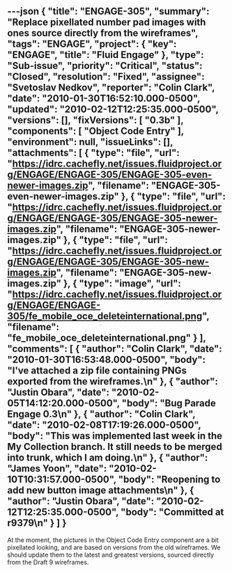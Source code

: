 ---json
{
  "title": "ENGAGE-305",
  "summary": "Replace pixellated number pad images with ones source directly from the wireframes",
  "tags": "ENGAGE",
  "project": {
    "key": "ENGAGE",
    "title": "Fluid Engage"
  },
  "type": "Sub-issue",
  "priority": "Critical",
  "status": "Closed",
  "resolution": "Fixed",
  "assignee": "Svetoslav Nedkov",
  "reporter": "Colin Clark",
  "date": "2010-01-30T16:52:10.000-0500",
  "updated": "2010-02-12T12:25:35.000-0500",
  "versions": [],
  "fixVersions": [
    "0.3b"
  ],
  "components": [
    "Object Code Entry"
  ],
  "environment": null,
  "issueLinks": [],
  "attachments": [
    {
      "type": "file",
      "url": "https://idrc.cachefly.net/issues.fluidproject.org/ENGAGE/ENGAGE-305/ENGAGE-305-even-newer-images.zip",
      "filename": "ENGAGE-305-even-newer-images.zip"
    },
    {
      "type": "file",
      "url": "https://idrc.cachefly.net/issues.fluidproject.org/ENGAGE/ENGAGE-305/ENGAGE-305-newer-images.zip",
      "filename": "ENGAGE-305-newer-images.zip"
    },
    {
      "type": "file",
      "url": "https://idrc.cachefly.net/issues.fluidproject.org/ENGAGE/ENGAGE-305/ENGAGE-305-new-images.zip",
      "filename": "ENGAGE-305-new-images.zip"
    },
    {
      "type": "image",
      "url": "https://idrc.cachefly.net/issues.fluidproject.org/ENGAGE/ENGAGE-305/fe_mobile_oce_deleteinternational.png",
      "filename": "fe_mobile_oce_deleteinternational.png"
    }
  ],
  "comments": [
    {
      "author": "Colin Clark",
      "date": "2010-01-30T16:53:48.000-0500",
      "body": "I've attached a zip file containing PNGs exported from the wireframes.\n"
    },
    {
      "author": "Justin Obara",
      "date": "2010-02-05T14:12:20.000-0500",
      "body": "Bug Parade Engage 0.3\n"
    },
    {
      "author": "Colin Clark",
      "date": "2010-02-08T17:19:26.000-0500",
      "body": "This was implemented last week in the My Collection branch. It still needs to be merged into trunk, which I am doing.\n"
    },
    {
      "author": "James Yoon",
      "date": "2010-02-10T10:31:57.000-0500",
      "body": "Reopening to add new button image attachments\n"
    },
    {
      "author": "Justin Obara",
      "date": "2010-02-12T12:25:35.000-0500",
      "body": "Committed at r9379\n"
    }
  ]
}
---
At the moment, the pictures in the Object Code Entry component are a bit pixellated looking, and are based on versions from the old wireframes. We should update them to the latest and greatest versions, sourced directly from the Draft 9 wireframes.

        